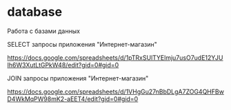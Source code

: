 # database

Работа с базами данных

SELECT запросы приложения "Интернет-магазин"

https://docs.google.com/spreadsheets/d/1pTRxSUlTYElmju7usO7udE12YJUIh6W3XutLtGPkW48/edit?gid=0#gid=0

JOIN запросы приложения "Интернет-магазин"

https://docs.google.com/spreadsheets/d/1VHgGu27nBbDLgA7ZOG4QHFBwD4WkMqPW98mK2-aEET4/edit?gid=0#gid=0
